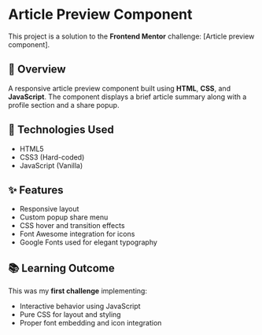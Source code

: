 # Article Preview Component

This project is a solution to the **Frontend Mentor** challenge: [Article preview component].

## 📄 Overview

A responsive article preview component built using **HTML**, **CSS**, and **JavaScript**. The component displays a brief article summary along with a profile section and a share popup.

## 🔧 Technologies Used

- HTML5
- CSS3 (Hard-coded)
- JavaScript (Vanilla)

## ✨ Features

- Responsive layout
- Custom popup share menu
- CSS hover and transition effects
- Font Awesome integration for icons
- Google Fonts used for elegant typography

## 📚 Learning Outcome

This was my **first challenge** implementing:

- Interactive behavior using JavaScript
- Pure CSS for layout and styling
- Proper font embedding and icon integration
